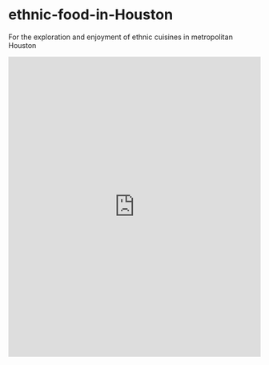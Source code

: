 # ethnic-food-in-Houston

For the exploration and enjoyment of ethnic cuisines in metropolitan Houston

<iframe src="https://snazzymaps.com/embed/64392" width="100%" height="600px" style="border:none;"></iframe>
